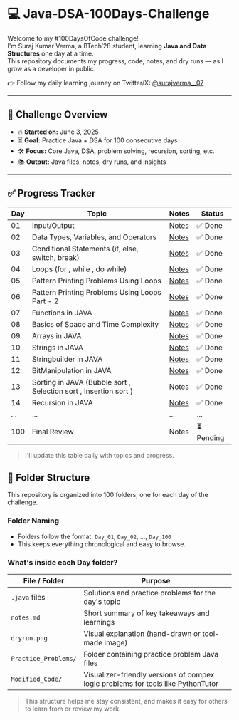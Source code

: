# 💻 Java-DSA-100Days-Challenge

Welcome to my #100DaysOfCode challenge!  
I'm Suraj Kumar Verma, a BTech’28 student, learning **Java and Data Structures** one day at a time.  
This repository documents my progress, code, notes, and dry runs — as I grow as a developer in public.

👉 Follow my daily learning journey on Twitter/X: [@surajverma__07](https://x.com/surajverma__07)

---

## 📅 Challenge Overview

- 🔥 **Started on:** June 3, 2025  
- ⏳ **Goal:** Practice Java + DSA for 100 consecutive days  
- 🛠️ **Focus:** Core Java, DSA, problem solving, recursion, sorting, etc.  
- 📚 **Output:** Java files, notes, dry runs, and insights

---

## ✅ Progress Tracker

| Day | Topic                              | Notes                      | Status   |
|-----|----------------------------------|----------------------------|----------|
| 01  | Input/Output                     | [Notes](Day_01/notes.md)   | ✅ Done  |
| 02  | Data Types, Variables, and Operators | [Notes](Day_02/notes.md) | ✅ Done  |
| 03  | Conditional Statements (if, else, switch, break) | [Notes](Day_03/notes.md) | ✅ Done  |
| 04  | Loops (for , while , do while) | [Notes](Day_04/notes.md) | ✅ Done  |
| 05  | Pattern Printing Problems Using Loops | [Notes](Day_05/notes.md) | ✅ Done  |
| 06  | Pattern Printing Problems Using Loops Part - 2 | [Notes](Day_06/notes.md) | ✅ Done  |
| 07  |Functions in JAVA| [Notes](Day_07/notes.md) | ✅ Done  |
| 08  |Basics of Space and Time Complexity| [Notes](Day_08/notes.md) | ✅ Done  |
| 09  |Arrays in JAVA| [Notes](Day_09/notes.md) | ✅ Done  |
| 10  |Strings in JAVA| [Notes](Day_10/notes.md) | ✅ Done  |
| 11  |Stringbuilder in JAVA| [Notes](Day_11/notes.md) | ✅ Done  |
| 12  |BitManipulation in JAVA| [Notes](Day_12/notes.md) | ✅ Done  |
| 13  |Sorting in JAVA (Bubble sort , Selection sort , Insertion sort )| [Notes](Day_13/notes.md) | ✅ Done  |
| 14  |Recursion in JAVA | [Notes](Day_14/notes.md) | ✅ Done  |
| ... | ...                            | ...                        | ...      |
| 100 | Final Review                   | Notes  | ⏳ Pending |

> I'll update this table daily with topics and progress.


## 📁 Folder Structure

This repository is organized into 100 folders, one for each day of the challenge.

### Folder Naming

- Folders follow the format: `Day_01`, `Day_02`, ..., `Day_100`
- This keeps everything chronological and easy to browse.

### What's inside each Day folder?

| File / Folder           | Purpose                                               |
|------------------------|-------------------------------------------------------|
| `.java` files           | Solutions and practice problems for the day's topic   |
| `notes.md`              | Short summary of key takeaways and learnings          |
| `dryrun.png`            | Visual explanation (hand-drawn or tool-made image)    |
| `Practice_Problems/`    | Folder containing practice problem Java files         |
| `Modified_Code/`        | Visualizer-friendly versions of compex logic problems for tools like PythonTutor |

> This structure helps me stay consistent, and makes it easy for others to learn from or review my work.
